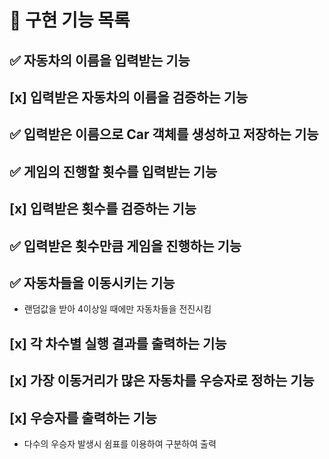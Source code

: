 # 🚀 구현 기능 목록

## ✅ 자동차의 이름을 입력받는 기능

## [x] 입력받은 자동차의 이름을 검증하는 기능

## ✅ 입력받은 이름으로 Car 객체를 생성하고 저장하는 기능

## ✅ 게임의 진행할 횟수를 입력받는 기능

## [x] 입력받은 횟수를 검증하는 기능

## ✅ 입력받은 횟수만큼 게임을 진행하는 기능

## ✅ 자동차들을 이동시키는 기능
- 랜덤값을 받아 4이상일 때에만 자동차들을 전진시킴  

## [x] 각 차수별 실행 결과를 출력하는 기능

## [x] 가장 이동거리가 많은 자동차를 우승자로 정하는 기능

## [x] 우승자를 출력하는 기능
- 다수의 우승자 발생시 쉼표를 이용하여 구분하여 출력
